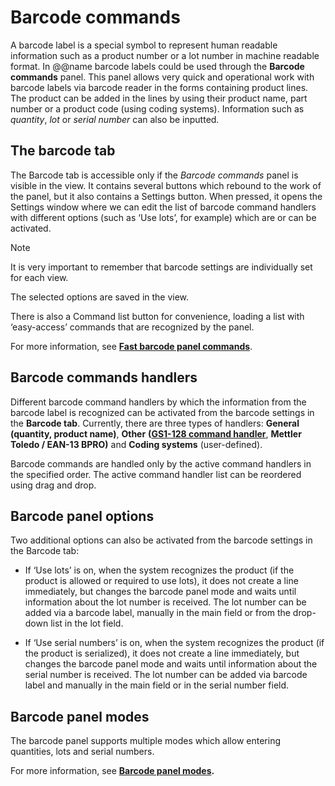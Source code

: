# Barcode commands


A barcode label is a special symbol to represent human readable information such as a product number or a lot number in machine readable format. In @@name barcode labels could be used through the **Barcode commands** panel. This panel allows very quick and operational work with barcode labels via barcode reader in the forms containing product lines. The product can be added in the lines by using their product name, part number or a product code (using coding systems). Information such as *quantity*, *lot* or *serial number* can also be inputted.

## The barcode tab

The Barcode tab is accessible only if the _Barcode commands_ panel is visible in the view. It contains several buttons which rebound to the work of the panel, but it also contains a Settings button. When pressed, it opens the Settings window where we can edit the list of barcode command handlers with different options (such as ‘Use lots’, for example) which are or can be activated. 

> [!NOTE] 
> 
> It is very important to remember that barcode settings are individually set for each view. 
> 
> The selected options are saved in the view.

There is also a Command list button for convenience, loading a list with ‘easy-access’ commands that are recognized by the panel. 

For more information, see **[Fast barcode panel commands](https://docs.erp.net/winclient/introduction/barcode-commands/fast-commands.html)**.

## Barcode commands handlers

Different barcode command handlers by which the information from the barcode label is recognized can be activated from the barcode settings in the **Barcode tab**. Currently, there are three types of handlers: **General (quantity, product name)**, **Other** **([GS1-128 command handler](https://docs.erp.net/winclient/introduction/barcode-commands/barcode-handler.html)**, **Mettler Toledo / EAN-13 BPRO)** and **Coding systems** (user-defined). 

Barcode commands are handled only by the active command handlers in the specified order. The active command handler list can be reordered using drag and drop.

## Barcode panel options

 Two additional options can also be activated from the barcode settings in the Barcode tab: 
 
- If ‘Use lots’ is on, when the system recognizes the product (if the product is allowed or required to use lots), it does not create a line immediately, but changes the barcode panel mode and waits until information about the lot number is received. The lot number can be added via a barcode label, manually in the main field or from the drop-down list in the lot field.

- If ‘Use serial numbers’ is on, when the system recognizes the product (if the product is serialized), it does not create a line immediately, but changes the barcode panel mode and waits until information about the serial number is received. The lot number can be added via barcode label and manually in the main field or in the serial number field.

## Barcode panel modes

The barcode panel supports multiple modes which allow entering quantities, lots and serial numbers. 

For more information, see **[Barcode panel modes](https://docs.erp.net/winclient/introduction/barcode-commands/barcode-modes/index.html).**
